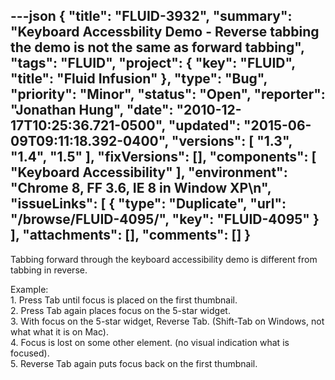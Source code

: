 ---json
{
  "title": "FLUID-3932",
  "summary": "Keyboard Accessbility Demo - Reverse tabbing the demo is not the same as forward tabbing",
  "tags": "FLUID",
  "project": {
    "key": "FLUID",
    "title": "Fluid Infusion"
  },
  "type": "Bug",
  "priority": "Minor",
  "status": "Open",
  "reporter": "Jonathan Hung",
  "date": "2010-12-17T10:25:36.721-0500",
  "updated": "2015-06-09T09:11:18.392-0400",
  "versions": [
    "1.3",
    "1.4",
    "1.5"
  ],
  "fixVersions": [],
  "components": [
    "Keyboard Accessibility"
  ],
  "environment": "Chrome 8, FF 3.6, IE 8 in Window XP\n",
  "issueLinks": [
    {
      "type": "Duplicate",
      "url": "/browse/FLUID-4095/",
      "key": "FLUID-4095"
    }
  ],
  "attachments": [],
  "comments": []
}
---
Tabbing forward through the keyboard accessibility demo is different from tabbing in reverse.

Example:\
1\. Press Tab until focus is placed on the first thumbnail.\
2\. Press Tab again places focus on the 5-star widget.\
3\. With focus on the 5-star widget, Reverse Tab. (Shift-Tab on Windows, not what what it is on Mac).\
4\. Focus is lost on some other element. (no visual indication what is focused).\
5\. Reverse Tab again puts focus back on the first thumbnail.

        